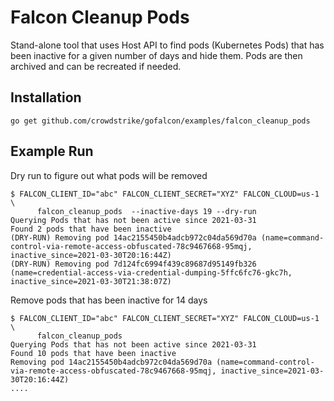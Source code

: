 # Falcon Cleanup Pods

Stand-alone tool that uses Host API to find pods (Kubernetes Pods) that has been inactive for a given number of days and hide them. Pods are then archived and can be recreated if needed.

## Installation

```
go get github.com/crowdstrike/gofalcon/examples/falcon_cleanup_pods
```

## Example Run

Dry run to figure out what pods will be removed
```
$ FALCON_CLIENT_ID="abc" FALCON_CLIENT_SECRET="XYZ" FALCON_CLOUD=us-1 \
      falcon_cleanup_pods  --inactive-days 19 --dry-run
Querying Pods that has not been active since 2021-03-31
Found 2 pods that have been inactive
(DRY-RUN) Removing pod 14ac2155450b4adcb972c04da569d70a (name=command-control-via-remote-access-obfuscated-78c9467668-95mqj, inactive_since=2021-03-30T20:16:44Z)
(DRY-RUN) Removing pod 7d124fc6994f439c89687d95149fb326 (name=credential-access-via-credential-dumping-5ffc6fc76-gkc7h, inactive_since=2021-03-30T21:38:07Z)
```

Remove pods that has been inactive for 14 days
```
$ FALCON_CLIENT_ID="abc" FALCON_CLIENT_SECRET="XYZ" FALCON_CLOUD=us-1 \
      falcon_cleanup_pods
Querying Pods that has not been active since 2021-03-31
Found 10 pods that have been inactive
Removing pod 14ac2155450b4adcb972c04da569d70a (name=command-control-via-remote-access-obfuscated-78c9467668-95mqj, inactive_since=2021-03-30T20:16:44Z)
....
```
